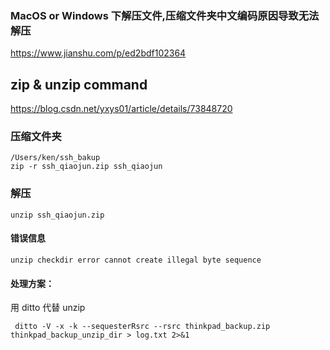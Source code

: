 



### MacOS or Windows 下解压文件,压缩文件夹中文编码原因导致无法解压

https://www.jianshu.com/p/ed2bdf102364



## zip & unzip command

https://blog.csdn.net/yxys01/article/details/73848720

### 压缩文件夹

```
/Users/ken/ssh_bakup
zip -r ssh_qiaojun.zip ssh_qiaojun
```



### 解压

```
unzip ssh_qiaojun.zip
```





#### 错误信息

```shell
unzip checkdir error cannot create illegal byte sequence
```



#### 处理方案：

用 ditto 代替 unzip

```shell
 ditto -V -x -k --sequesterRsrc --rsrc thinkpad_backup.zip thinkpad_backup_unzip_dir > log.txt 2>&1
```

